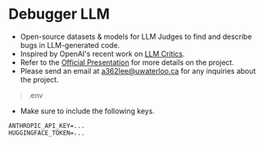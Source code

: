 # Debugger LLM

- Open-source datasets &amp; models for LLM Judges to find and describe bugs in LLM-generated code.
- Inspired by OpenAI's recent work on [LLM Critics](https://arxiv.org/pdf/2407.00215v1).
- Refer to the [Official Presentation](https://docs.google.com/presentation/d/1kBcw_uRyJTDYwrE0nUEGtP7x4EsKXjsfgM0WbpFz1Zw/edit?usp=sharing) for more details on the project.
- Please send an email at a362lee@uwaterloo.ca for any inquiries about the project.

> .env

- Make sure to include the following keys.
```
ANTHROPIC_API_KEY=...
HUGGINGFACE_TOKEN=...
```
